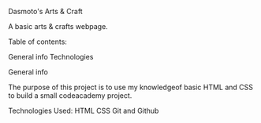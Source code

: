 Dasmoto's Arts & Craft

A basic arts & crafts webpage.

Table of contents:

General info
Technologies


General info

The purpose of this project is to use my knowledgeof basic HTML and CSS to build a small codeacademy project.

Technologies Used:
HTML
CSS
Git and Github
